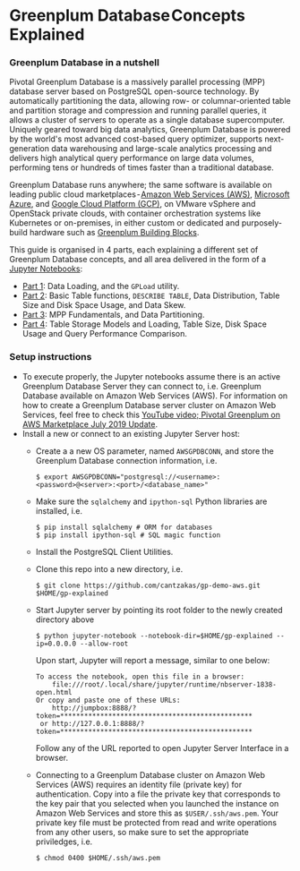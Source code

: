 # Greenplum Database Concepts Explained

### Greenplum Database in a nutshell

Pivotal Greenplum Database is a massively parallel processing (MPP) database server based on PostgreSQL open-source technology. By automatically partitioning the data, allowing row- or columnar-oriented table and partition storage and compression and running parallel queries, it allows a cluster of servers to operate as a single database supercomputer. Uniquely geared toward big data analytics, Greenplum Database is powered by the world's most advanced cost-based query optimizer, supports next-generation data warehousing and large-scale analytics processing and delivers high analytical query performance on large data volumes, performing tens or hundreds of times faster than a traditional database.

Greenplum Database runs anywhere; the same software is available on leading public cloud marketplaces - [Amazon Web Services (AWS)](https://pivotal.io/partners/aws/pivotal-greenplum), [Microsoft Azure](https://pivotal.io/partners/microsoft/pivotal-greenplum), and [Google Cloud Platform (GCP)](https://pivotal.io/partners/gcp/pivotal-greenplum), on VMware vSphere and OpenStack private clouds, with container orchestration systems like Kubernetes or on-premises, in either custom or dedicated and purposely-build hardware such as [Greenplum Building Blocks](https://pivotal.io/pivotal-greenplum-building-blocks).

This guide is organised in 4 parts, each explaining a different set of Greenplum Database concepts, and all area delivered in the form of a [Jupyter Notebooks](https://jupyter.org):

- [Part 1](AWS-GP-demo-1.ipynb): Data Loading,  and the `GPLoad` utility.
- [Part 2](AWS-GP-demo-2.ipynb): Basic Table functions, `DESCRIBE TABLE`, Data Distribution, Table Size and Disk Space Usage, and Data Skew.
- [Part 3](AWS-GP-demo-3.ipynb): MPP Fundamentals, and Data Partitioning.
- [Part 4](AWS-GP-demo-4.ipynb): Table Storage Models and Loading, Table Size, Disk Space Usage and Query Performance Comparison.

### Setup instructions
- To execute properly, the Jupyter notebooks assume there is an active Greenplum Database Server they can connect to, i.e. Greenplum Database available on Amazon Web Services (AWS). For information on how to create a Greenplum Database server cluster on Amazon Web Services, feel free to check this [YouTube video; Pivotal Greenplum on AWS Marketplace July 2019 Update](https://www.youtube.com/watch?v=P2qVgaGpfFQ).
- Install a new or connect to an existing Jupyter Server host: 
  - Create a a new OS parameter, named `AWSGPDBCONN`, and store the Greenplum Database connection information, i.e. 
    ```
    $ export AWSGPDBCONN="postgresql://<username>:<password>@<server>:<port>/<database_name>"
    ```
  - Make sure the `sqlalchemy` and `ipython-sql` Python libraries are installed, i.e. 
    ```
    $ pip install sqlalchemy # ORM for databases
    $ pip install ipython-sql # SQL magic function
    ```
  - Install the PostgreSQL Client Utilities.
  - Clone this repo into a new directory, i.e.
    ```
    $ git clone https://github.com/cantzakas/gp-demo-aws.git $HOME/gp-explained
    ```
  - Start Jupyter server by pointing its root folder to the newly created directory above
    ```
    $ python jupyter-notebook --notebook-dir=$HOME/gp-explained --ip=0.0.0.0 --allow-root
    ```
    
    Upon start, Jupyter will report a message, similar to one below:
    ```
    To access the notebook, open this file in a browser:
        file:///root/.local/share/jupyter/runtime/nbserver-1838-open.html
    Or copy and paste one of these URLs:
        http://jumpbox:8888/?token=************************************************
     or http://127.0.0.1:8888/?token=************************************************
    ```
    
    Follow any of the URL reported to open Jupyter Server Interface in a browser.
  - Connecting to a Greenplum Database cluster on Amazon Web Services (AWS) requires an identity file (private key) for authentication. Copy into a file the private key that corresponds to the key pair that you selected when you launched the instance on Amazon Web Services and store this as `$USER/.ssh/aws.pem`. Your private key file must be protected from read and write operations from any other users, so make sure to set the appropriate priviledges, i.e.
    ```
    $ chmod 0400 $HOME/.ssh/aws.pem
    ```
